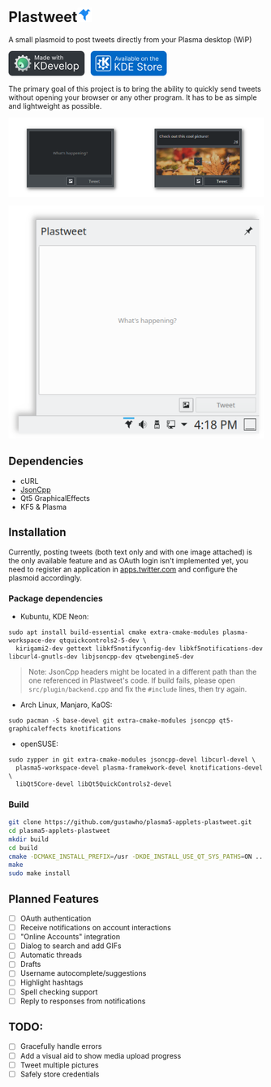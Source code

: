 # Plastweet<img src="img/plastweet.svg" style="height: 1em; width: 1em;">
A small plasmoid to post tweets directly from your Plasma desktop (WiP)

<a href="https://www.kdevelop.org/" target="_blank"><img src="img/made-with-kdevelop.png" width="150"></a>
<a href="https://store.kde.org/p/1407433/" target="_blank"><img src="img/kde-store.png" width="150" style="padding-left:0.5rem;"></a>

The primary goal of this project is to bring the ability to quickly send tweets without opening your browser or any other program. It has to be as simple and lightweight as possible.

![Screenshot](./img/preview01.png)

![Plastweet in openSUSE](./img/preview02.png)

## Dependencies
* cURL
* [JsonCpp](https://github.com/open-source-parsers/jsoncpp)
* Qt5 GraphicalEffects
* KF5 & Plasma

## Installation
Currently, posting tweets (both text only and with one image attached) is the only available feature and as OAuth login isn't implemented yet, you need to register an application in [apps.twitter.com](https://apps.twitter.com) and configure the plasmoid accordingly.

### Package dependencies

* Kubuntu, KDE Neon:
```
sudo apt install build-essential cmake extra-cmake-modules plasma-workspace-dev qtquickcontrols2-5-dev \
  kirigami2-dev gettext libkf5notifyconfig-dev libkf5notifications-dev libcurl4-gnutls-dev libjsoncpp-dev qtwebengine5-dev
```
> Note: JsonCpp headers might be located in a different path than the one referenced in Plastweet's code. If build fails, please open `src/plugin/backend.cpp` and fix the `#include` lines, then try again.

* Arch Linux, Manjaro, KaOS:
```
sudo pacman -S base-devel git extra-cmake-modules jsoncpp qt5-graphicaleffects knotifications
```

* openSUSE:
```
sudo zypper in git extra-cmake-modules jsoncpp-devel libcurl-devel \
  plasma5-workspace-devel plasma-framekwork-devel knotifications-devel \
  libQt5Core-devel libQt5QuickControls2-devel
```

### Build
```bash
git clone https://github.com/gustawho/plasma5-applets-plastweet.git
cd plasma5-applets-plastweet
mkdir build
cd build
cmake -DCMAKE_INSTALL_PREFIX=/usr -DKDE_INSTALL_USE_QT_SYS_PATHS=ON ..
make
sudo make install
```

## Planned Features
- [ ] OAuth authentication
- [ ] Receive notifications on account interactions
- [ ] "Online Accounts" integration
- [ ] Dialog to search and add GIFs
- [ ] Automatic threads
- [ ] Drafts
- [ ] Username autocomplete/suggestions
- [ ] Highlight hashtags
- [ ] Spell checking support
- [ ] Reply to responses from notifications

## TODO:
- [ ] Gracefully handle errors
- [ ] Add a visual aid to show media upload progress
- [ ] Tweet multiple pictures
- [ ] Safely store credentials
